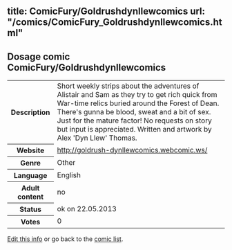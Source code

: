 title: ComicFury/Goldrushdynllewcomics
url: "/comics/ComicFury_Goldrushdynllewcomics.html"
---
Dosage comic ComicFury/Goldrushdynllewcomics
-----------------------------------------

<p id="msg"></p>
<script type="text/javascript">
if (window.location.search === '?edit_info_mail=sent_ok') {
  var elem = document.getElementById("msg");
  elem.innerHTML = 'Edited information sucessfully sent for review, which is usually done daily. Thanks!';
  elem.className = 'ok';
}
</script>
<table class="comicinfo">
<tr>
<th>Description</th><td>Short weekly strips about the adventures of Alistair and Sam as they try to get rich quick from War-time relics buried around the Forest of Dean. There's gunna be blood, sweat and a bit of sex. Just for the mature factor! No requests on story but input is appreciated. Written and artwork by Alex 'Dyn Llew' Thomas.</td>
</tr>
<tr>
<th>Website</th><td><a href="http://goldrush-dynllewcomics.webcomic.ws/">http://goldrush-dynllewcomics.webcomic.ws/</a></td>
</tr>
<tr>
<th>Genre</th><td>Other</td>
</tr>
<tr>
<th>Language</th><td>English</td>
</tr>
<tr>
<th>Adult content</th><td>no</td>
</tr>
<tr>
<th>Status</th><td>ok on 22.05.2013</td>
</tr>
<tr>
<th>Votes</th><td>0</td>
</tr>
</table>

[Edit this info](ComicFury_Goldrushdynllewcomics_edit.html) or go back to the [comic list](../comic-index.html).
